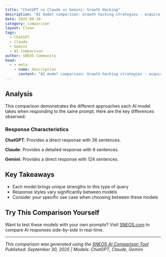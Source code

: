 ```yaml
---
title: "ChatGPT vs Claude vs Gemini: Growth Hacking"
description: "AI model comparison: Growth hacking strategies - acquire customers at scale rapidly..."
date: 2025-09-30
category: comparison
layout: Clean
tags:
  - ChatGPT
  - Claude
  - Gemini
  - AI Comparison
author: SNEOS Community
head:
  - - meta
    - name: description
      content: "AI model comparison: Growth hacking strategies - acquire customers at scale rapidly..."
---
```


<ChatComparison
  title="ChatGPT vs Claude vs Gemini: Growth Hacking"
  prompt="Growth hacking strategies - acquire customers at scale rapidly"
  :responses='{
    "ChatGPT": "Certainly! Growth hacking focuses on rapid experimentation across marketing channels and product development to identify the most effective ways to grow a business quickly and cost-effectively. Here are several growth hacking strategies to acquire customers at scale rapidly:\n\n### 1. Leverage Viral Loops\n- **Referral Programs:** Encourage existing users to invite others by rewarding them (e.g., Dropbox\u2019s free storage for referrals).\n- **Social Sharing Incentives:** Make it easy for users to share their activity or achievements on social media.\n\n### 2. Content Marketing with SEO\n- **High-Quality, Targeted Content:** Create blog posts, videos, infographics to attract organic traffic.\n- **Optimize for Long-Tail Keywords:** Focus on less competitive keywords with intent-driven searches.\n- **Guest Posting:** Write for popular blogs in your niche to tap into their audience.\n\n### 3. Product-Led Growth (PLG)\n- **Freemium Model:** Offer a free tier that delivers value, enticing users to upgrade later.\n- **Self-Service Onboarding:** Design onboarding flows that reduce friction and increase activation.\n- **Use Behavioral Analytics:** Track user behavior to prompt upgrades and reduce churn.\n\n### 4. Paid Acquisition with Focus on ROI\n- **Targeted Ads:** Use platforms like Facebook, Google Ads, LinkedIn with precise targeting.\n- **Retargeting Campaigns:** Re-engage visitors who didn\u2019t convert the first time.\n- **Lookalike Audiences:** Find new potential customers resembling your best existing customers.\n\n### 5. Partnerships and Collaborations\n- **Co-Marketing:** Partner with complementary brands for joint campaigns.\n- **API Integrations:** Integrate with popular platforms to tap into their user bases.\n- **Influencer and Micro-Influencer Marketing:** Leverage trusted voices in your niche.\n\n### 6. Optimize Conversion Funnels\n- **A/B Testing:** Continuously test landing pages, CTAs, and sign-up flows.\n- **Reduce Friction:** Simplify forms, remove unnecessary steps.\n- **Use Social Proof:** Add testimonials, reviews, usage stats.\n\n### 7. Utilize Community Building\n- **Build a Tribe:** Create forums, groups, or communities around your product.\n- **Engage Actively:** Foster interaction and loyalty.\n- **Leverage User-Generated Content:** Encourage customers to create and share content about your product.\n\n### 8. Leverage Data and Automation\n- **Marketing Automation:** Use tools for email drip campaigns, segmentation.\n- **Personalization:** Tailor messaging based on user data.\n- **Analyze \u0026 Iterate:** Use analytics to identify high-performing channels and double down.\n\n---\n\nIf you want, I can provide detailed tactics or examples for any specific strategy above!",
    "Claude": "# Growth Hacking Strategies for Rapid Customer Acquisition\n\n## 1. Viral \u0026 Referral Mechanics\n\n### **Referral Programs**\n- **Double-sided incentives**: Reward both referrer and referee\n- **Progressive rewards**: Increase benefits with more referrals\n- **Time-sensitive bonuses**: Create urgency with limited-time multipliers\n- **Social proof**: Display referral leaderboards and success stories\n\n### **Viral Loops**\n- **Product-driven virality**: Built-in sharing features (Zoom invites, Slack workspaces)\n- **Content virality**: User-generated content that naturally spreads\n- **Network effects**: Product becomes more valuable with more users\n- **Gamification**: Challenges, badges, and competitions that encourage sharing\n\n## 2. Content-Driven Growth\n\n### **SEO at Scale**\n- **Programmatic SEO**: Auto-generate landing pages for long-tail keywords\n- **User-generated content**: Reviews, forums, Q\u0026A sections\n- **Content hubs**: Comprehensive resource centers targeting buyer keywords\n- **Featured snippets optimization**: Target question-based queries\n\n### **Viral Content Marketing**\n- **Interactive tools**: Calculators, assessments, generators\n- **Data-driven content**: Original research and industry reports\n- **Controversy marketing**: Take bold stances on industry topics\n- **Newsjacking**: Rapid response to trending topics\n\n## 3. Platform \u0026 Partnership Leverage\n\n### **Marketplace Strategy**\n- **App store optimization**: Maximize visibility on mobile platforms\n- **Third-party integrations**: Build on Shopify, Salesforce, etc.\n- **API-first approach**: Enable easy integrations for viral spread\n- **White-label solutions**: Let partners sell your product\n\n### **Strategic Partnerships**\n- **Cross-promotions**: Partner with complementary brands\n- **Affiliate programs**: Performance-based partner acquisition\n- **Co-marketing**: Joint webinars, content, and campaigns\n- **Integration partnerships**: Mutual customer referrals\n\n## 4. Conversion Optimization Tactics\n\n### **Landing Page Optimization**\n- **A/B testing**: Continuously test headlines, CTAs, layouts\n- **Personalization**: Dynamic content based on traffic source\n- **Social proof**: Testimonials, user counts, trust badges\n- **Urgency/scarcity**: Limited-time offers and stock counters\n\n### **Onboarding Optimization**\n- **Progressive profiling**: Collect user data gradually\n- **Quick wins**: Show immediate value in first session\n- **Activation metrics**: Identify and optimize for \u0022aha moments\u0022\n- **Behavioral triggers**: Email sequences based on user actions\n\n## 5. Paid Acquisition Strategies\n\n### **Performance Marketing**\n- **Lookalike audiences**: Scale successful customer segments\n- **Retargeting funnels**: Multi-touch attribution campaigns\n- **Influencer partnerships**: Micro-influencers for niche audiences\n- **Programmatic advertising**: Automated bidding and optimization\n\n### **Creative Acquisition**\n- **User-generated ads**: Customer testimonials and reviews\n- **Video testimonials**: High-converting social proof content\n- **Interactive ads**: Polls, quizzes, and playable experiences\n- **Sequential storytelling**: Multi-ad narrative campaigns\n\n## 6. Community-Driven Growth\n\n### **Community Building**\n- **Private communities**: Exclusive Slack/Discord groups\n- **User events**: Meetups, conferences, virtual gatherings\n- **Customer advocacy**: Turn users into brand ambassadors\n- **Educational content**: Workshops, certification programs\n\n### **Social Media Growth**\n- **Platform-native content**: Optimize for each platform\u0027s algorithm\n- **Employee advocacy**: Team members as brand ambassadors\n- **Live streaming**: Real-time engagement and community building\n- **Hashtag strategies**: Research and leverage trending topics\n\n## 7. Data-Driven Experimentation\n\n### **Growth Metrics Framework**\n- **North Star Metric**: Single metric that captures core value\n- **AARRR funnel**: Acquisition, Activation, Retention, Referral, Revenue\n- **Cohort analysis**: Track user behavior over time\n- **Attribution modeling**: Understand multi-touch customer journeys\n\n### **Rapid Testing Process**\n- **ICE framework**: Impact, Confidence, Ease scoring\n- **Minimum viable tests**: Quick experiments with clear hypotheses\n- **Statistical significance**: Proper sample sizes and testing duration\n- **Learning documentation**: Build institutional knowledge\n\n## 8. Emerging",
    "Gemini": "Okay, let\u0027s dive into growth hacking strategies to acquire customers at scale rapidly.  Growth hacking is all about finding unconventional, data-driven, and often low-cost ways to achieve rapid growth. It\u0027s a mindset focused on experimentation, learning, and scaling what works.\n\n**I. Foundational Principles (Before Diving into Tactics):**\n\n*   **Clear Understanding of Your Ideal Customer Profile (ICP):**  You *must* know who you\u0027re targeting.  Demographics, psychographics, needs, pain points, online behavior, where they hang out, what influences them, etc.  The more detailed the better. This informs every decision.\n*   **Defined Value Proposition:**  What unique benefit do you offer that solves a problem or fulfills a desire for your ICP?  This has to be crystal clear and compelling.\n*   **Funnel Awareness (AARRR - Pirate Metrics):** You need to track and optimize your funnel:\n    *   **Acquisition:** How are you getting people to your product/website?\n    *   **Activation:** What makes users have a \u0022wow\u0022 moment and start engaging?\n    *   **Retention:** How do you keep users coming back?\n    *   **Referral:** How do you turn users into advocates who bring in new customers?\n    *   **Revenue:** How are you monetizing your users?\n*   **Data-Driven Approach:** Track everything.  Use analytics tools (Google Analytics, Mixpanel, Amplitude, etc.) to measure the effectiveness of your efforts.  A/B test everything.\n*   **Iterative Mindset:** Growth hacking is about experimentation.  Try new things, analyze the results, and iterate based on what you learn. Fail fast, learn faster.\n*   **Scalability Focus:** Choose tactics that can be scaled efficiently. A one-off win is great, but a system for consistently acquiring customers is better.\n\n**II. Growth Hacking Strategies (Acquisition Focused):**\n\nHere are a range of strategies, broken down by category, with examples:\n\n**A. Content Marketing \u0026 SEO:**\n\n*   **SEO-Optimized Blog Content:**\n    *   **Long-tail keyword research:**  Find niche keywords with lower competition but relevant search volume.  Target specific user queries.\n    *   **Content Clustering (Topic Clusters):**  Create a central \u0022pillar\u0022 page covering a broad topic, then create related \u0022cluster\u0022 pages that dive deeper into subtopics and link back to the pillar page.  This improves SEO and establishes authority.\n    *   **Guest Blogging:**  Write articles for relevant industry blogs to reach a new audience and build backlinks.\n    *   **Repurposing Content:**  Turn blog posts into videos, infographics, podcasts, or social media snippets.\n    *   **Link Building:** Focus on quality backlinks from authoritative websites, not just quantity.  Consider broken link building (finding broken links on other sites and offering your content as a replacement).\n*   **Content Upgrades:** Offer valuable free resources (eBooks, templates, checklists) in exchange for email addresses within blog posts.\n*   **Interactive Content:** Quizzes, calculators, polls, assessments that generate leads and social shares.\n*   **Data-Driven Content:** Conduct original research and publish reports that attract media attention and backlinks.\n*   **SEO Audit:**  Ensure your site is optimized for search engines (site speed, mobile-friendliness, schema markup, etc.).\n\n**B. Social Media Marketing:**\n\n*   **Viral Contests and Giveaways:**  Create contests that require participants to share your content, follow your account, or tag friends.\n*   **Social Media Ads (Highly Targeted):**  Use demographic, interest, and behavioral targeting to reach your ideal customer on platforms like Facebook, Instagram, Twitter, LinkedIn, and TikTok. A/B test ad creatives and copy.\n*   **Influencer Marketing:**  Partner with relevant influencers to promote your product or service to their audience.  Micro-influencers can be very effective and more affordable.\n*   **Social Listening:**  Monitor social media for mentions of your brand, industry keywords, or competitor names.  Engage in conversations and provide helpful information.\n*   **User-Generated Content (UGC):**  Encourage users to create and share content about your product. Feature the best UGC on your social media channels.\n*   **Social Media Automation Tools:**  Use tools like Buffer, Hootsuite, or Sprout Social to schedule posts, track engagement, and manage multiple accounts.\n*   **Live Video:**  Use platforms like Facebook Live, Instagram Live, or YouTube Live to engage with your audience in real-time.  Host Q\u0026A sessions, product demos, or behind-the-scenes tours.\n*   **Community Building:**  Create a Facebook Group, Slack channel, or forum for your users to connect with each other and with your brand.\n\n**C. Email Marketing:**\n\n*   **Email List Building:**\n    *   **Website Pop-ups:**  Use targeted pop-ups to offer a lead magnet (e.g., a free eBook, discount code) in exchange for email addresses.  Don\u0027t be annoying!\n    *   **Landing Pages:**  Create dedicated landing pages for specific offers or campaigns and drive traffic to them from social media, ads, or email marketing.\n    *   **Contests and Giveaways:**  Collect email addresses as part of the entry process.\n*   **Automated Email Sequences:**\n    *   **Welcome Series:**  Nurture new subscribers with a series of emails that introduce your brand, highlight your value proposition, and encourage them to take action.\n    *   **Onboarding Sequence:**  Guide new users through the key features of your product and help them get the most out of it.\n    *   **Abandoned Cart Emails:**  Recover lost sales by sending automated emails to customers who have abandoned items in their shopping cart.\n    *   **Re-engagement Campaigns:**  Reach out to inactive subscribers with special offers or personalized content to encourage them to re-engage with your brand.\n*   **Personalized Email Marketing:**  Segment your email list and send targeted emails based on user behavior, demographics, or interests.\n*   **A/B Testing Email Subject Lines and Content:** Optimize your email campaigns for higher open rates and click-through rates.\n\n**D.  Referral Marketing:**\n\n*   **Incentivized Referral Programs:**  Reward users for referring new customers.  Offer discounts, free products, or cash rewards. (Examples: Dropbox, Airbnb, Uber)\n*   **Two-Sided Incentives:**  Reward both the referrer and the referee.\n*   **Viral Loops:**  Design your product so that users are naturally incentivized to share it with others. (Example: Hotmail\u0027s \u0022Get your free email at Hotmail\u0022 signature)\n*   **Easy Sharing:**  Make it easy for users to share your product or service with their friends and followers on social media.\n\n**E.  Partnerships \u0026 Integrations:**\n\n*   **Strategic Partnerships:**  Partner with complementary businesses to cross-promote each other\u0027s products or services.\n*   **Affiliate Marketing:**  Recruit affiliates to promote your product or service and pay them a commission on each sale.\n*   **Integrations:**  Integrate your product with other popular tools or platforms.  This can expand your reach and make your product more valuable.\n\n**F.  Product-Led Growth (PLG):**\n\n*   **Freemium Model:** Offer a free version of your product with limited features to attract new users. Upsell them to a paid plan for more features or usage.\n*   **Free Trial:** Offer a free trial of your product with all features enabled for a limited time.\n*   **Self-Serve Onboarding:**  Make it easy for new users to sign up and start using your product without requiring sales assistance.\n*   **Viral Product Features:**  Design your product so that it encourages users to invite others or share their creations.\n\n**G.  Community Engagement:**\n\n*   **Forums \u0026 Online Communities:** Participate in relevant online communities (Reddit, Quora, industry forums) to answer questions, share your expertise, and promote your product or service.  *Be helpful, not overly promotional.*\n*   **Events \u0026 Webinars:**  Host or sponsor industry events or webinars to reach a new audience and generate leads.\n*   **Public Speaking:**  Speak at industry conferences or meetups to establish yourself as an expert and promote your brand.\n\n**H. Paid Advertising (Beyond Social):**\n\n*   **Search Engine Marketing (SEM):**  Run paid ads on Google and other search engines to reach users who are actively searching for your product or service.\n*   **Display Advertising:**  Run display ads on websites and apps that are relevant to your target audience.  Retarget users who have visited your website.\n*   **Podcast Advertising:**  Advertise on podcasts that are popular with your target audience.\n\n**III. Growth Hacking Mindset: Experimentation and Tracking**\n\n*   **A/B Testing (Split Testing):**\n    *   **Landing Pages:** Test different headlines, calls to action, images, and layouts to optimize for conversions.\n    *   **Email Subject Lines:** Test different subject lines to improve open rates.\n    *   **Ad Creatives:** Test different ad images and copy to improve click-through rates.\n    *   **Pricing:** Test different pricing plans to find the optimal price point.\n*   **Data Analysis:**\n    *   **Track Key Metrics:**  Monitor your key metrics (e.g., website traffic, conversion rates, customer acquisition cost, customer lifetime value) to identify areas for improvement.\n    *   **Use Analytics Tools:**  Use tools like Google Analytics, Mixpanel, Amplitude, or Segment to track user behavior and identify trends.\n    *   **Create Dashboards:**  Create dashboards to visualize your key metrics and make it easier to identify patterns and anomalies.\n\n**IV.  Important Considerations and Cautions:**\n\n*   **Ethical Considerations:**  Avoid using spammy or manipulative tactics that could damage your brand reputation.  Focus on providing value to your users.\n*   **Long-Term Sustainability:**  Focus on building sustainable growth strategies that will continue to drive results over time.  Avoid relying on short-term hacks that could quickly become obsolete.\n*   **Legal Compliance:**  Ensure that your growth hacking strategies comply with all applicable laws and regulations (e.g., GDPR, CCPA).\n*   **Don\u0027t Spread Yourself Too Thin:** Pick 2-3 channels to start, master them, and then expand.  Trying to do everything at once will lead to mediocre results.\n*   **Focus on Activation \u0026 Retention:** Acquiring customers is only half the battle.  If you can\u0027t activate them and keep them engaged, your efforts will be wasted.\n\n**V.  Example Growth Hacking Campaigns:**\n\n*   **Dropbox:** Rewarded users with extra storage space for referring friends, creating a viral loop.\n*   **Hotmail:**  Included \u0022Get your free email at Hotmail\u0022 at the bottom of every email, turning users into marketers.\n*   **Airbnb:** Integrated with Craigslist to allow users to post listings to both platforms, massively increasing their reach.\n*   **Zapier:** Deeply integrated into hundreds of other SaaS products, allowing them to tap into existing user bases and build strong partnerships.\n\n**In Summary:**\n\nGrowth hacking is a continuous process of experimentation, analysis, and optimization. By focusing on data, being creative, and always looking for new ways to acquire customers, you can achieve rapid growth for your business. Remember to prioritize ethical practices and long-term sustainability. Good luck!\n"
  }'
  published-date="22:46"
/>

## Analysis

This comparison demonstrates the different approaches each AI model takes when responding to the same prompt. Here are the key differences observed:

### Response Characteristics

**ChatGPT**: Provides a direct response with 36 sentences. 

**Claude**: Provides a detailed response with 9 sentences. 

**Gemini**: Provides a direct response with 124 sentences. 

## Key Takeaways

- Each model brings unique strengths to this type of query
- Response styles vary significantly between models
- Consider your specific use case when choosing between these models

## Try This Comparison Yourself

Want to test these models with your own prompts? Visit [SNEOS.com](https://sneos.com) to compare AI responses side-by-side in real-time.

---

*This comparison was generated using the [SNEOS AI Comparison Tool](https://sneos.com)*
*Published: September 30, 2025 | Models: ChatGPT, Claude, Gemini*
